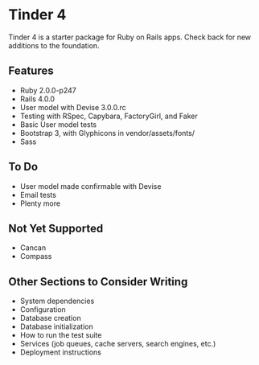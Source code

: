 Tinder 4
========
Tinder 4 is a starter package for Ruby on Rails apps. Check back for new additions to the foundation.

Features
--------
* Ruby 2.0.0-p247
* Rails 4.0.0
* User model with Devise 3.0.0.rc
* Testing with RSpec, Capybara, FactoryGirl, and Faker
* Basic User model tests
* Bootstrap 3, with Glyphicons in vendor/assets/fonts/
* Sass

To Do
-----
* User model made confirmable with Devise
* Email tests
* Plenty more

Not Yet Supported
-----------------
* Cancan
* Compass

Other Sections to Consider Writing
----------------------------------
* System dependencies
* Configuration
* Database creation
* Database initialization
* How to run the test suite
* Services (job queues, cache servers, search engines, etc.)
* Deployment instructions